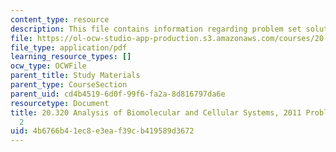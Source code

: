 ```yaml
---
content_type: resource
description: This file contains information regarding problem set solutions 2.
file: https://ol-ocw-studio-app-production.s3.amazonaws.com/courses/20-320-analysis-of-biomolecular-and-cellular-systems-fall-2012/4b6766b41ec8e3eaf39cb419589d3672_MIT20_320F12_2011_PS2_sol.pdf
file_type: application/pdf
learning_resource_types: []
ocw_type: OCWFile
parent_title: Study Materials
parent_type: CourseSection
parent_uid: cd4b4519-6d0f-99f6-fa2a-8d816797da6e
resourcetype: Document
title: 20.320 Analysis of Biomolecular and Cellular Systems, 2011 Problem Set Solutions
  2
uid: 4b6766b4-1ec8-e3ea-f39c-b419589d3672
---
```

